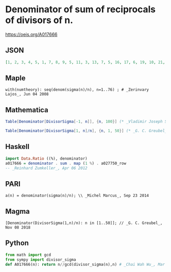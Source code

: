# Denominator of sum of reciprocals of divisors of n\.
https://oeis.org/A017666
## JSON
```JSON
[1, 2, 3, 4, 5, 1, 7, 8, 9, 5, 11, 3, 13, 7, 5, 16, 17, 6, 19, 10, 21, 11, 23, 2, 25, 13, 27, 1, 29, 5, 31, 32, 11, 17, 35, 36, 37, 19, 39, 4, 41, 7, 43, 11, 15, 23, 47, 12, 49, 50, 17, 26, 53, 9, 55, 7, 57, 29, 59, 5, 61, 31, 63, 64, 65, 11, 67, 34, 23, 35, 71, 24, 73, 37, 75, 19]
```
## Maple
```Maple
with(numtheory): seq(denom(sigma(n)/n), n=1..76) ; # _Zerinvary Lajos_, Jun 04 2008
```
## Mathematica
```Mathematica
Table[Denominator[DivisorSigma[-1, n]], {n, 100}] (* _Vladimir Joseph Stephan Orlovsky_, Jul 21 2011 *)
```
```Mathematica
Table[Denominator[DivisorSigma[1, n]/n], {n, 1, 50}] (* _G. C. Greubel_, Nov 08 2018 *)
```
## Haskell
```Haskell
import Data.Ratio ((%), denominator)
a017666 = denominator . sum . map (1 %) . a027750_row
-- _Reinhard Zumkeller_, Apr 06 2012
```
## PARI
```PARI
a(n) = denominator(sigma(n)/n); \\ _Michel Marcus_, Sep 23 2014
```
## Magma
```Magma
[Denominator(DivisorSigma(1,n)/n): n in [1..50]]; // _G. C. Greubel_, Nov 08 2018
```
## Python
```Python
from math import gcd
from sympy import divisor_sigma
def A017666(n): return n//gcd(divisor_sigma(n),n) # _Chai Wah Wu_, Mar 21 2023
```
